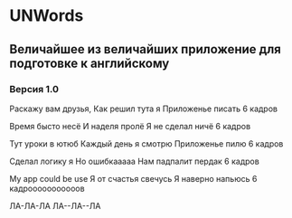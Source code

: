 # UNWords
## Величайшее из величайших приложение для подготовке к английскому

### Версия 1.0


Раскажу вам друзья, 
Как решил тута я
Приложенье писать
6 кадров

Время бысто несё
И наделя пролё
Я не сделал ничё
6 кадров

Тут уроки в ютюб
Каждый день я смотрю
Приложенье пилю
6 кадров

Сделал логику я 
Но ошибкааааа
Нам падпалит пердак
6 кадров

My app could be use
Я от счастья свечусь 
Я наверно напьюсь
6 кадрооооооооооов

ЛА-ЛА-ЛА ЛА--ЛА--ЛА


